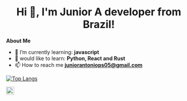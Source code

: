 <h1 align="center">Hi 👋, I'm Junior A developer from Brazil!</h1>

**About Me**

- 🌱 I’m currently learning: **javascript**
- 💬 would like to learn: **Python, React and Rust**
- 📫 How to reach me **juniorantoniops05@gmail.com**

[![Top Langs](https://github-readme-stats.vercel.app/api/top-langs/?username=juskera)](https://github.com/anuraghazra/github-readme-stats)

<a href="https://www.linkedin.com/in/juniorantoniops/" align="center" >
  <img align="center" alt="Junior Antonio' LinkedIN" width="22px" src="https://raw.githubusercontent.com/peterthehan/peterthehan/master/assets/linkedin.svg" />
</a>
<br><br>
